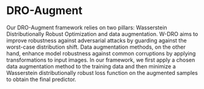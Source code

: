 # DRO-Augment
Our DRO-Augment framework relies on two pillars: Wasserstein Distributionally Robust
Optimization and data augmentation. W-DRO aims to improve robustness against adversarial
attacks by guarding against the worst-case distribution shift. Data augmentation methods,
on the other hand, enhance model robustness against common corruptions by applying
transformations to input images. In our framework, we first apply a chosen data augmentation
method to the training data and then minimize a Wasserstein distributionally robust loss
function on the augmented samples to obtain the final predictor. 

